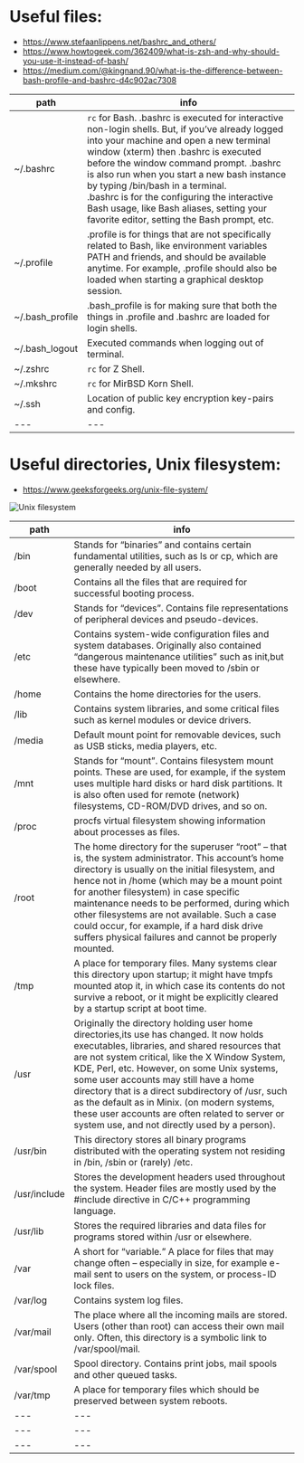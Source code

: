 

# Useful files:

- https://www.stefaanlippens.net/bashrc_and_others/
- https://www.howtogeek.com/362409/what-is-zsh-and-why-should-you-use-it-instead-of-bash/
- https://medium.com/@kingnand.90/what-is-the-difference-between-bash-profile-and-bashrc-d4c902ac7308

| path | info |
| --- | --- |
| ~/.bashrc | `rc` for Bash. .bashrc is executed for interactive non-login shells. But, if you’ve already logged into your machine and open a new terminal window (xterm) then .bashrc is executed before the window command prompt. .bashrc is also run when you start a new bash instance by typing /bin/bash in a terminal. <br> .bashrc is for the configuring the interactive Bash usage, like Bash aliases, setting your favorite editor, setting the Bash prompt, etc. |
| ~/.profile | .profile is for things that are not specifically related to Bash, like environment variables PATH and friends, and should be available anytime. For example, .profile should also be loaded when starting a graphical desktop session. |
| ~/.bash_profile | .bash_profile is for making sure that both the things in .profile and .bashrc are loaded for login shells. |
| ~/.bash_logout | Executed commands when logging out of terminal. |
| ~/.zshrc | `rc` for Z Shell. |
| ~/.mkshrc | `rc` for MirBSD Korn Shell. |
| ~/.ssh | Location of public key encryption key-pairs and config. |
| --- | --- |


# Useful directories, Unix filesystem:

- https://www.geeksforgeeks.org/unix-file-system/

![Unix filesystem](https://nepalisupport.files.wordpress.com/2016/06/linux-filesystem.png)

| path | info |
| --- | --- |
| /bin | Stands for “binaries” and contains certain fundamental utilities, such as ls or cp, which are generally needed by all users. |
| /boot | Contains all the files that are required for successful booting process. |
| /dev | Stands for “devices”. Contains file representations of peripheral devices and pseudo-devices. |
| /etc | Contains system-wide configuration files and system databases. Originally also contained “dangerous maintenance utilities” such as init,but these have typically been moved to /sbin or elsewhere. |
| /home | Contains the home directories for the users. |
| /lib | Contains system libraries, and some critical files such as kernel modules or device drivers. |
| /media | Default mount point for removable devices, such as USB sticks, media players, etc. |
| /mnt | Stands for “mount”. Contains filesystem mount points. These are used, for example, if the system uses multiple hard disks or hard disk partitions. It is also often used for remote (network) filesystems, CD-ROM/DVD drives, and so on. |
| /proc | procfs virtual filesystem showing information about processes as files. |
| /root | The home directory for the superuser “root” – that is, the system administrator. This account’s home directory is usually on the initial filesystem, and hence not in /home (which may be a mount point for another filesystem) in case specific maintenance needs to be performed, during which other filesystems are not available. Such a case could occur, for example, if a hard disk drive suffers physical failures and cannot be properly mounted. |
| /tmp | A place for temporary files. Many systems clear this directory upon startup; it might have tmpfs mounted atop it, in which case its contents do not survive a reboot, or it might be explicitly cleared by a startup script at boot time. |
| /usr | Originally the directory holding user home directories,its use has changed. It now holds executables, libraries, and shared resources that are not system critical, like the X Window System, KDE, Perl, etc. However, on some Unix systems, some user accounts may still have a home directory that is a direct subdirectory of /usr, such as the default as in Minix. (on modern systems, these user accounts are often related to server or system use, and not directly used by a person). |
| /usr/bin | This directory stores all binary programs distributed with the operating system not residing in /bin, /sbin or (rarely) /etc. |
| /usr/include | Stores the development headers used throughout the system. Header files are mostly used by the #include directive in C/C++ programming language. |
| /usr/lib | Stores the required libraries and data files for programs stored within /usr or elsewhere. |
| /var | A short for “variable.” A place for files that may change often – especially in size, for example e-mail sent to users on the system, or process-ID lock files. |
| /var/log | Contains system log files. |
| /var/mail | The place where all the incoming mails are stored. Users (other than root) can access their own mail only. Often, this directory is a symbolic link to /var/spool/mail. |
| /var/spool | Spool directory. Contains print jobs, mail spools and other queued tasks. |
| /var/tmp | A place for temporary files which should be preserved between system reboots. |
| --- | --- |
| --- | --- |
| --- | --- |

